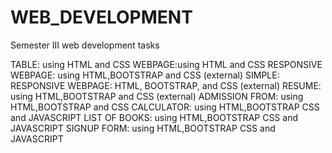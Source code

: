 # WEB_DEVELOPMENT
Semester III web development tasks

TABLE: using HTML and CSS
WEBPAGE:using HTML and CSS
RESPONSIVE WEBPAGE: using HTML,BOOTSTRAP and CSS (external)
SIMPLE: RESPONSIVE WEBPAGE: HTML, BOOTSTRAP, and CSS (external)
RESUME: using HTML,BOOTSTRAP and CSS (external)
ADMISSION FROM: using HTML,BOOTSTRAP and CSS
CALCULATOR: using HTML,BOOTSTRAP CSS and JAVASCRIPT
LIST OF BOOKS: using HTML,BOOTSTRAP CSS and JAVASCRIPT
SIGNUP FORM: using HTML,BOOTSTRAP CSS and JAVASCRIPT

